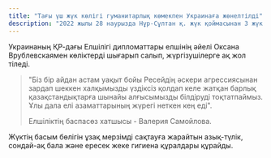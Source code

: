 ```yaml
---
title: "Тағы үш жүк көлігі гуманитарлық көмекпен Украинаға жөнелтілді"
description: "2022 жылы 28 наурызда Нұр-Сұлтан қ. жүк қоймасынан 3 жүк көлігі Қазақстан халқы жинаған 45 тонна гуманитарлық көмекпен Украинаға жөнелтілді."
---
```


Украинаның ҚР-дағы Елшілігі дипломаттары елшінің әйелі Оксана Врублевскаямен көліктерді шығарып салып, жүргізушілерге ақ жол тіледі. 

> "Біз бір айдан астам уақыт бойы Ресейдің әскери агрессиясынан зардап шеккен халқымызды үздіксіз қолдап келе жатқан барлық қазақстандықтарға шынайы алғысымызды білдіруді тоқтатпаймыз.  Ұлы дала елі азаматтарының жүрегі неткен кең еді". 
> 
> Елшіліктің баспасөз хатшысы - Валерия Самойлова.

Жүктің басым бөлігін ұзақ мерзімді сақтауға жарайтын азық-түлік, сондай-ақ бала және ересек жеке гигиена құралдары құрайды.